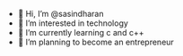 - 👋 Hi, I’m @sasindharan
- 👀 I’m interested in technology
- 🌱 I’m currently learning c and c++
- 💞️ I’m planning to become an entrepreneur 

<!---
sasindharan/sasindharan is a ✨ special ✨ repository because its `README.md` (this file) appears on your GitHub profile.
You can click the Preview link to take a look at your changes.
--->
